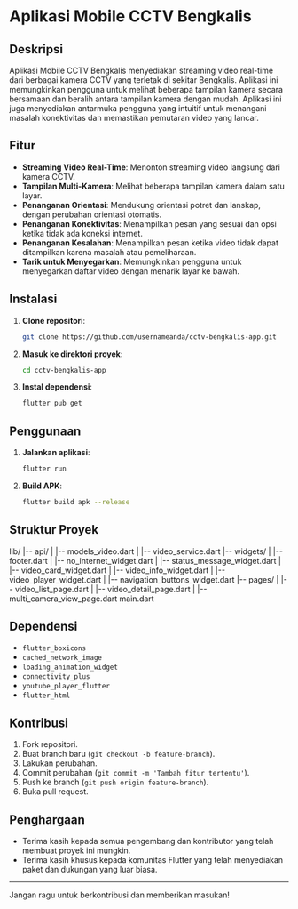 # Aplikasi Mobile CCTV Bengkalis

## Deskripsi

Aplikasi Mobile CCTV Bengkalis menyediakan streaming video real-time dari berbagai kamera CCTV yang terletak di sekitar Bengkalis. Aplikasi ini memungkinkan pengguna untuk melihat beberapa tampilan kamera secara bersamaan dan beralih antara tampilan kamera dengan mudah. Aplikasi ini juga menyediakan antarmuka pengguna yang intuitif untuk menangani masalah konektivitas dan memastikan pemutaran video yang lancar.

## Fitur

- **Streaming Video Real-Time**: Menonton streaming video langsung dari kamera CCTV.
- **Tampilan Multi-Kamera**: Melihat beberapa tampilan kamera dalam satu layar.
- **Penanganan Orientasi**: Mendukung orientasi potret dan lanskap, dengan perubahan orientasi otomatis.
- **Penanganan Konektivitas**: Menampilkan pesan yang sesuai dan opsi ketika tidak ada koneksi internet.
- **Penanganan Kesalahan**: Menampilkan pesan ketika video tidak dapat ditampilkan karena masalah atau pemeliharaan.
- **Tarik untuk Menyegarkan**: Memungkinkan pengguna untuk menyegarkan daftar video dengan menarik layar ke bawah.

## Instalasi

1. **Clone repositori**:

    ```bash
    git clone https://github.com/usernameanda/cctv-bengkalis-app.git
    ```

2. **Masuk ke direktori proyek**:

    ```bash
    cd cctv-bengkalis-app
    ```

3. **Instal dependensi**:

    ```bash
    flutter pub get
    ```

## Penggunaan

1. **Jalankan aplikasi**:

    ```bash
    flutter run
    ```

2. **Build APK**:

    ```bash
    flutter build apk --release
    ```

## Struktur Proyek

lib/
|-- api/
| |-- models_video.dart
| |-- video_service.dart
|-- widgets/
| |-- footer.dart
| |-- no_internet_widget.dart
| |-- status_message_widget.dart
| |-- video_card_widget.dart
| |-- video_info_widget.dart
| |-- video_player_widget.dart
| |-- navigation_buttons_widget.dart
|-- pages/
| |-- video_list_page.dart
| |-- video_detail_page.dart
| |-- multi_camera_view_page.dart
main.dart

## Dependensi

- `flutter_boxicons`
- `cached_network_image`
- `loading_animation_widget`
- `connectivity_plus`
- `youtube_player_flutter`
- `flutter_html`

## Kontribusi

1. Fork repositori.
2. Buat branch baru (`git checkout -b feature-branch`).
3. Lakukan perubahan.
4. Commit perubahan (`git commit -m 'Tambah fitur tertentu'`).
5. Push ke branch (`git push origin feature-branch`).
6. Buka pull request.

## Penghargaan

- Terima kasih kepada semua pengembang dan kontributor yang telah membuat proyek ini mungkin.
- Terima kasih khusus kepada komunitas Flutter yang telah menyediakan paket dan dukungan yang luar biasa.

---

Jangan ragu untuk berkontribusi dan memberikan masukan!
